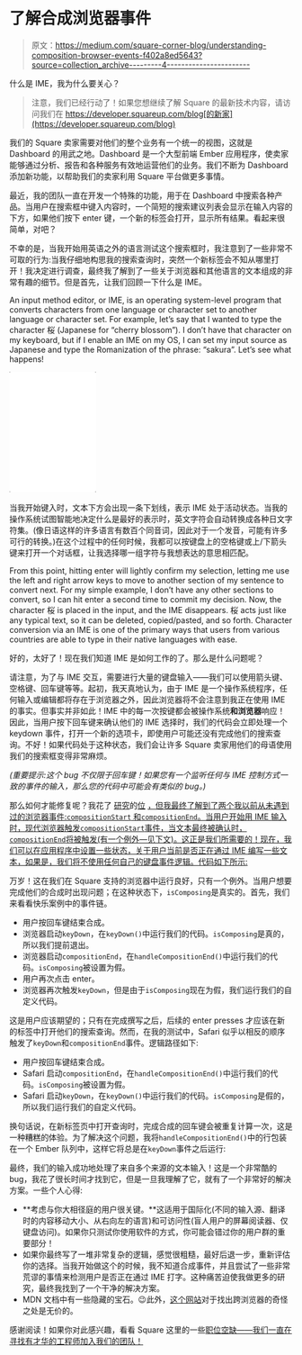 # 了解合成浏览器事件

> 原文：<https://medium.com/square-corner-blog/understanding-composition-browser-events-f402a8ed5643?source=collection_archive---------4----------------------->

什么是 IME，我为什么要关心？

> 注意，我们已经行动了！如果您想继续了解 Square 的最新技术内容，请访问我们在 https://developer.squareup.com/blog[的新家](https://developer.squareup.com/blog)

我们的 Square 卖家需要对他们的整个业务有一个统一的视图，这就是 Dashboard 的用武之地。Dashboard 是一个大型前端 Ember 应用程序，使卖家能够通过分析、报告和各种服务有效地运营他们的业务。我们不断为 Dashboard 添加新功能，以帮助我们的卖家利用 Square 平台做更多事情。

最近，我的团队一直在开发一个特殊的功能，用于在 Dashboard 中搜索各种产品。当用户在搜索框中键入内容时，一个简短的搜索建议列表会显示在输入内容的下方，如果他们按下 enter 键，一个新的标签会打开，显示所有结果。看起来很简单，对吧？

不幸的是，当我开始用英语之外的语言测试这个搜索框时，我注意到了一些非常不可取的行为:当我仔细地构思我的搜索查询时，突然一个新标签会不知从哪里打开！我决定进行调查，最终我了解到了一些关于浏览器和其他语言的文本组成的非常有趣的细节。但是首先，让我们回顾一下什么是 IME。

An input method editor, or IME, is an operating system-level program that converts characters from one language or character set to another language or character set. For example, let’s say that I wanted to type the character 桜 (Japanese for “cherry blossom”). I don’t have that character on my keyboard, but if I enable an IME on my OS, I can set my input source as Japanese and type the Romanization of the phrase: “sakura”. Let’s see what happens!

![](img/8848bc7c08c167e2e45fe7e4f7b9a556.png)

当我开始键入时，文本下方会出现一条下划线，表示 IME 处于活动状态。当我的操作系统试图智能地决定什么是最好的表示时，英文字符会自动转换成各种日文字符集。(像日语这样的许多语言有数百个同音词，因此对于一个发音，可能有许多可行的转换。)在这个过程中的任何时候，我都可以按键盘上的空格键或上/下箭头键来打开一个对话框，让我选择哪一组字符与我想表达的意思相匹配。

From this point, hitting enter will lightly confirm my selection, letting me use the left and right arrow keys to move to another section of my sentence to convert next. For my simple example, I don’t have any other sections to convert, so I can hit enter a second time to commit my decision. Now, the character 桜 is placed in the input, and the IME disappears. 桜 acts just like any typical text, so it can be deleted, copied/pasted, and so forth. Character conversion via an IME is one of the primary ways that users from various countries are able to type in their native languages with ease.

好的，太好了！现在我们知道 IME 是如何工作的了。那么是什么问题呢？

请注意，为了与 IME 交互，需要进行大量的键盘输入——我们可以使用箭头键、空格键、回车键等等。起初，我天真地认为，由于 IME 是一个操作系统程序，任何输入或编辑都将存在于浏览器之外，因此浏览器将不会注意到我正在使用 IME 的事实。但事实并非如此！IME 中的每一次按键都会被操作系统**和浏览器**响应！因此，当用户按下回车键来确认他们的 IME 选择时，我们的代码会立即处理一个 keydown 事件，打开一个新的选项卡，即使用户可能还没有完成他们的搜索查询。不好！如果代码处于这种状态，我们会让许多 Square 卖家用他们的母语使用我们的搜索框变得非常麻烦。

*(重要提示:这个 bug 不仅限于回车键！如果您有一个监听任何与 IME 控制方式一致的事件的输入，那么您的代码中可能会有类似的 bug。)*

那么如何才能修复呢？我花了 [研究](https://www.stum.de/2016/06/24/handling-ime-events-in-javascript/)的[位](https://developer.mozilla.org/en-US/docs/Web/Events/compositionstart) [，但我最终了解到了两个我以前从未遇到过的浏览器事件:`compositionStart` 和`compositionEnd`。当用户开始用 IME 输入时，现代浏览器触发`compositionStart`事件，当文本最终被确认时，`compositionEnd`将被触发(有一个例外—见下文)。这正是我们所需要的！现在，我们可以在应用程序中设置一些状态，关于用户当前是否正在通过 IME 编写一些文本，如果是，我们将不使用任何自己的键盘事件逻辑。代码如下所示:](https://readable-email.org/list/webkit-dev/topic/handling-ime-composition-events)

万岁！这在我们在 Square 支持的浏览器中运行良好，只有一个例外。当用户想要完成他们的合成时出现问题；在这种状态下，`isComposing`是真实的。首先，我们来看看快乐案例中的事件链。

*   用户按回车键结束合成。
*   浏览器启动`keyDown`，在`keyDown()`中运行我们的代码。`isComposing`是真的，所以我们提前退出。
*   浏览器启动`compositionEnd`，在`handleCompositionEnd()`中运行我们的代码。`isComposing`被设置为假。
*   用户再次点击 enter。
*   浏览器再次触发`keyDown`，但是由于`isComposing`现在为假，我们运行我们的自定义代码。

这是用户应该期望的；只有在完成撰写之后，后续的 enter presses 才应该在新的标签中打开他们的搜索查询。然而，在我的测试中，Safari 似乎以相反的顺序触发了`keyDown`和`compositionEnd`事件。逻辑路径如下:

*   用户按回车键结束合成。
*   Safari 启动`compositionEnd`，在`handleCompositionEnd()`中运行我们的代码。`isComposing`被设置为假。
*   Safari 启动`keyDown`，在`keyDown()`中运行我们的代码。`isComposing`是假的，所以我们运行我们的自定义代码。

换句话说，在新标签页中打开查询时，完成合成的回车键会被重复计算一次，这是一种糟糕的体验。为了解决这个问题，我将`handleCompositionEnd()`中的行包装在一个 Ember 队列中，这样它将总是在`keyDown`事件之后运行:

最终，我们的输入成功地处理了来自多个来源的文本输入！这是一个非常酷的 bug，我花了很长时间才找到它，但是一旦我理解了它，就有了一个非常好的解决方案。一些个人心得:

*   **考虑与你大相径庭的用户很关键。**这适用于国际化(不同的输入源、翻译时的内容移动大小、从右向左的语言)和可访问性(盲人用户的屏幕阅读器、仅键盘访问)。如果你只测试你使用软件的方式，你可能会错过你的用户群的重要部分！
*   如果你最终写了一堆非常复杂的逻辑，感觉很粗糙，最好后退一步，重新评估你的选择。当我开始做这个的时候，我不知道合成事件，并且尝试了一些非常荒谬的事情来检测用户是否正在通过 IME 打字。这种痛苦迫使我做更多的研究，最终我找到了一个干净的解决方案。
*   MDN 文档中有一些隐藏的宝石。😉此外，[这个网站](https://caniuse.com/#feat=ime)对于找出跨浏览器的奇怪之处是无价的。

感谢阅读！如果你对此感兴趣，看看 Square 这里的一些[职位空缺——我们一直在寻找有才华的工程师加入我们的团队！](https://squareup.com/careers/jobs?role=Engineering)